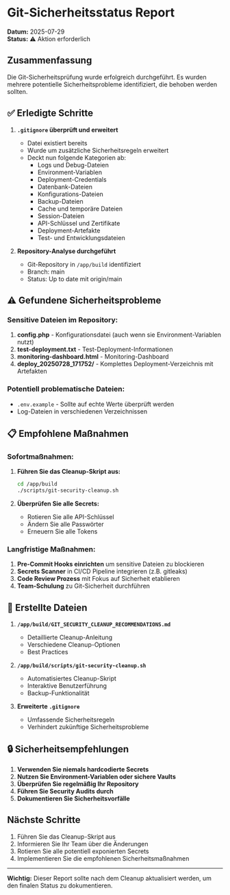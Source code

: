# Git-Sicherheitsstatus Report

**Datum:** 2025-07-29  
**Status:** ⚠️ Aktion erforderlich

## Zusammenfassung

Die Git-Sicherheitsprüfung wurde erfolgreich durchgeführt. Es wurden mehrere potentielle Sicherheitsprobleme identifiziert, die behoben werden sollten.

## ✅ Erledigte Schritte

1. **`.gitignore` überprüft und erweitert**
   - Datei existiert bereits
   - Wurde um zusätzliche Sicherheitsregeln erweitert
   - Deckt nun folgende Kategorien ab:
     - Logs und Debug-Dateien
     - Environment-Variablen
     - Deployment-Credentials
     - Datenbank-Dateien
     - Konfigurations-Dateien
     - Backup-Dateien
     - Cache und temporäre Dateien
     - Session-Dateien
     - API-Schlüssel und Zertifikate
     - Deployment-Artefakte
     - Test- und Entwicklungsdateien

2. **Repository-Analyse durchgeführt**
   - Git-Repository in `/app/build` identifiziert
   - Branch: main
   - Status: Up to date mit origin/main

## ⚠️ Gefundene Sicherheitsprobleme

### Sensitive Dateien im Repository:
1. **config.php** - Konfigurationsdatei (auch wenn sie Environment-Variablen nutzt)
2. **test-deployment.txt** - Test-Deployment-Informationen
3. **monitoring-dashboard.html** - Monitoring-Dashboard
4. **deploy_20250728_171752/** - Komplettes Deployment-Verzeichnis mit Artefakten

### Potentiell problematische Dateien:
- `.env.example` - Sollte auf echte Werte überprüft werden
- Log-Dateien in verschiedenen Verzeichnissen

## 📋 Empfohlene Maßnahmen

### Sofortmaßnahmen:
1. **Führen Sie das Cleanup-Skript aus:**
   ```bash
   cd /app/build
   ./scripts/git-security-cleanup.sh
   ```

2. **Überprüfen Sie alle Secrets:**
   - Rotieren Sie alle API-Schlüssel
   - Ändern Sie alle Passwörter
   - Erneuern Sie alle Tokens

### Langfristige Maßnahmen:
1. **Pre-Commit Hooks einrichten** um sensitive Dateien zu blockieren
2. **Secrets Scanner** in CI/CD Pipeline integrieren (z.B. gitleaks)
3. **Code Review Prozess** mit Fokus auf Sicherheit etablieren
4. **Team-Schulung** zu Git-Sicherheit durchführen

## 📁 Erstellte Dateien

1. **`/app/build/GIT_SECURITY_CLEANUP_RECOMMENDATIONS.md`**
   - Detaillierte Cleanup-Anleitung
   - Verschiedene Cleanup-Optionen
   - Best Practices

2. **`/app/build/scripts/git-security-cleanup.sh`**
   - Automatisiertes Cleanup-Skript
   - Interaktive Benutzerführung
   - Backup-Funktionalität

3. **Erweiterte `.gitignore`**
   - Umfassende Sicherheitsregeln
   - Verhindert zukünftige Sicherheitsprobleme

## 🔒 Sicherheitsempfehlungen

1. **Verwenden Sie niemals hardcodierte Secrets**
2. **Nutzen Sie Environment-Variablen oder sichere Vaults**
3. **Überprüfen Sie regelmäßig Ihr Repository**
4. **Führen Sie Security Audits durch**
5. **Dokumentieren Sie Sicherheitsvorfälle**

## Nächste Schritte

1. Führen Sie das Cleanup-Skript aus
2. Informieren Sie Ihr Team über die Änderungen
3. Rotieren Sie alle potentiell exponierten Secrets
4. Implementieren Sie die empfohlenen Sicherheitsmaßnahmen

---

**Wichtig:** Dieser Report sollte nach dem Cleanup aktualisiert werden, um den finalen Status zu dokumentieren.